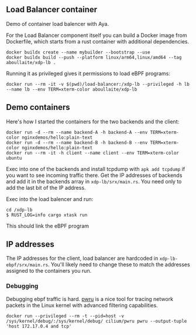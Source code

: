 ## Load Balancer container

Demo of container load balencer with Aya.

For the Load Balancer component itself you can build a Docker image from Dockerfile, which starts from a rust container with additional dependencies.

```
docker buildx create --name mybuilder --bootstrap --use
docker buildx build --push --platform linux/arm64,linux/amd64 --tag aboullaite/xdp-lb .
```
Running it as privileged gives it permissions to load eBPF programs:
```
docker run --rm -it -v $(pwd)/load-balancer:/xdp-lb --privileged -h lb --name lb --env TERM=xterm-color aboullaite/xdp-lb
```
## Demo containers
Here's how I started the containers for the two backends and the client:
```
docker run -d --rm --name backend-A -h backend-A --env TERM=xterm-color nginxdemos/hello:plain-text
docker run -d --rm --name backend-B -h backend-B --env TERM=xterm-color nginxdemos/hello:plain-text
docker run --rm -it -h client --name client --env TERM=xterm-color ubuntu
```

Exec into one of the backends and install tcpdump with `apk add tcpdump` if you want to see incoming traffic there.
Get the IP addresses of backends and add it in the backends array in `xdp-lb/srx/main.rs`. You need only to add the last bit of the IP address.

Exec into the load balencer and run:
```
cd /xdp-lb
$ RUST_LOG=info cargo xtask run
```
This should link the eBPF program

## IP addresses
The IP addresses for the client, load balancer are hardcoded in `xdp-lb-ebpf/srx/main.rs`. You'll likely need to change these to match the addresses assigned to the containers you run.

### Debugging
Debugging ebpf traffic is hard. [pwru](https://github.com/cilium/pwru) is a nice tool for tracing network packets in the Linux kernel with advanced filtering capabilities.

```
docker run --privileged --rm -t --pid=host -v /sys/kernel/debug/:/sys/kernel/debug/ cilium/pwru pwru --output-tuple 'host 172.17.0.4 and tcp'
```